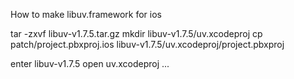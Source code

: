 How to make libuv.framework for ios

tar -zxvf libuv-v1.7.5.tar.gz
mkdir libuv-v1.7.5/uv.xcodeproj
cp patch/project.pbxproj.ios libuv-v1.7.5/uv.xcodeproj/project.pbxproj

enter libuv-v1.7.5
open uv.xcodeproj
...

